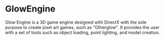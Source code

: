 # GlowEngine
Glow Engine is a 3D game engine designed with DirectX with the sole purpose to create pixel art games, such as "Otherglow".
It provides the user with a set of tools such as object loading, point lighting, and model creation.

